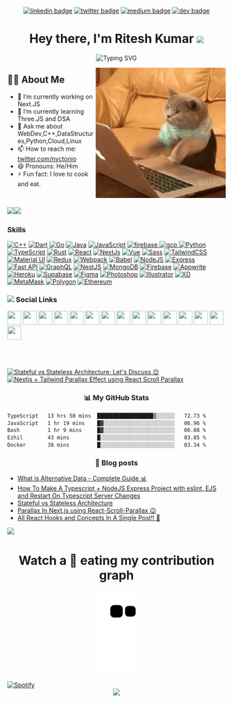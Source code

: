 <div align="center">
  
<!-- <img href="https://www.linkedin.com/in/nyctonio" src="https://img.shields.io/badge/Ritesh_Kumar-30302f?style=flat&logo=linkedin"/> -->
  
[![linkedin badge](https://img.shields.io/badge/Ritesh_Kumar-30302f?style=flat&logo=linkedin)](https://www.linkedin.com/in/nyctonio)
[![twitter badge](https://img.shields.io/badge/@nyctonio-30302f?style=flat&logo=twitter)](https://twitter.com/nyctonio)
[![medium badge](https://img.shields.io/badge/Ritesh_Kumar-30302f?style=flat&logo=medium)](https://medium.com/@nyctonio)
[![dev badge](https://img.shields.io/badge/Ritesh_Kumar-30302f?style=flat&logo=dev.to)](https://dev.to/nyctonio)

<h1>Hey there, I'm Ritesh Kumar <img src="https://emojis.slackmojis.com/emojis/images/1531849430/4246/blob-sunglasses.gif?1531849430" width="40"/></h1>

![Typing SVG](https://readme-typing-svg.herokuapp.com?font=Robot-Bold&size=30&color=fff&center=true&vCenter=true&width=900&height=110&lines=Passionate+Developer;Competetive+Programmer;Freelancer;CSE+Sophomore)
  
</div>

<img align="right" src="./codingcat.gif"/>

## 🙋‍♂️ About Me
- 🔭 I’m currently working on Next.JS
- 🌱 I’m currently learning Three.JS and DSA
- 💬 Ask me about WebDev,C++,DataStructures,Python,Cloud,Linux
- 📫 How to reach me: <a href="https://twitter.com/nyctonio">twitter.com/nyctonio</a>
- 😄 Pronouns: He/Him
- ⚡ Fun fact: I love to cook and eat.


<br/>

<a href="https://www.twitter.com/nyctonio" target="_blank" rel="noreferrer"><img
src="https://img.shields.io/twitter/follow/nyctonio?logo=twitter&style=for-the-badge&color=0891b2&labelColor=1c1917"
/></a><a href="https://www.twitch.tv/nyctonio" target="_blank" rel="noreferrer"><img
src="https://img.shields.io/twitch/status/nyctonio?logo=twitchsx&style=for-the-badge&color=0891b2&labelColor=1c1917&label=TWITCH+STATUS" /></a>
### Skills

<p align="left">
<a href="https://docs.microsoft.com/en-us/cpp/?view=msvc-170" target="_blank" rel="noreferrer"><img src="https://raw.githubusercontent.com/danielcranney/readme-generator/main/public/icons/skills/cplusplus-colored.svg" width="36" height="36" alt="C++" /></a>
<a href="https://dart.dev/" target="_blank" rel="noreferrer"><img src="https://raw.githubusercontent.com/danielcranney/readme-generator/main/public/icons/skills/dart-colored.svg" width="36" height="36" alt="Dart" /></a>
<a href="https://go.dev/doc/" target="_blank" rel="noreferrer"><img src="https://raw.githubusercontent.com/danielcranney/readme-generator/main/public/icons/skills/go-colored.svg" width="36" height="36" alt="Go" /></a>
<a href="https://www.oracle.com/java/" target="_blank" rel="noreferrer"><img src="https://raw.githubusercontent.com/danielcranney/readme-generator/main/public/icons/skills/java-colored.svg" width="36" height="36" alt="Java" /></a>
<a href="https://developer.mozilla.org/en-US/docs/Web/JavaScript" target="_blank" rel="noreferrer"><img src="https://raw.githubusercontent.com/danielcranney/readme-generator/main/public/icons/skills/javascript-colored.svg" width="36" height="36" alt="JavaScript" /></a>
<a href="https://firebase.google.com/" target="_blank"> <img src="https://www.vectorlogo.zone/logos/firebase/firebase-icon.svg" alt="firebase" width="40" height="40"/> </a> <a href="https://cloud.google.com" target="_blank"> <img src="https://www.vectorlogo.zone/logos/google_cloud/google_cloud-icon.svg" alt="gcp" width="40" height="40"/> </a>
<a href="https://www.python.org/" target="_blank" rel="noreferrer"><img src="https://raw.githubusercontent.com/danielcranney/readme-generator/main/public/icons/skills/python-colored.svg" width="36" height="36" alt="Python" /></a>
<a href="https://www.typescriptlang.org/" target="_blank" rel="noreferrer"><img src="https://raw.githubusercontent.com/danielcranney/readme-generator/main/public/icons/skills/typescript-colored.svg" width="36" height="36" alt="TypeScript" /></a>
<a href="https://www.rust-lang.org/" target="_blank" rel="noreferrer"><img src="https://raw.githubusercontent.com/danielcranney/readme-generator/main/public/icons/skills/rust-colored-dark.svg" width="36" height="36" alt="Rust" /></a>
<a href="https://reactjs.org/" target="_blank" rel="noreferrer"><img src="https://raw.githubusercontent.com/danielcranney/readme-generator/main/public/icons/skills/react-colored.svg" width="36" height="36" alt="React" /></a>
<a href="https://nextjs.org/docs" target="_blank" rel="noreferrer"><img src="https://raw.githubusercontent.com/danielcranney/readme-generator/main/public/icons/skills/nextjs-colored-dark.svg" width="36" height="36" alt="NextJs" /></a>
<a href="https://vuejs.org/" target="_blank" rel="noreferrer"><img src="https://raw.githubusercontent.com/danielcranney/readme-generator/main/public/icons/skills/vuejs-colored.svg" width="36" height="36" alt="Vue" /></a>
<a href="https://sass-lang.com/" target="_blank" rel="noreferrer"><img src="https://raw.githubusercontent.com/danielcranney/readme-generator/main/public/icons/skills/sass-colored.svg" width="36" height="36" alt="Sass" /></a>
<a href="https://tailwindcss.com/" target="_blank" rel="noreferrer"><img src="https://raw.githubusercontent.com/danielcranney/readme-generator/main/public/icons/skills/tailwindcss-colored.svg" width="36" height="36" alt="TailwindCSS" /></a>
<a href="https://mui.com/" target="_blank" rel="noreferrer"><img src="https://raw.githubusercontent.com/danielcranney/readme-generator/main/public/icons/skills/materialui-colored.svg" width="36" height="36" alt="Material UI" /></a>
<a href="https://redux.js.org/" target="_blank" rel="noreferrer"><img src="https://raw.githubusercontent.com/danielcranney/readme-generator/main/public/icons/skills/redux-colored.svg" width="36" height="36" alt="Redux" /></a>
<a href="https://webpack.js.org/" target="_blank" rel="noreferrer"><img src="https://raw.githubusercontent.com/danielcranney/readme-generator/main/public/icons/skills/webpack-colored.svg" width="36" height="36" alt="Webpack" /></a>
<a href="https://babeljs.io/" target="_blank" rel="noreferrer"><img src="https://raw.githubusercontent.com/danielcranney/readme-generator/main/public/icons/skills/babel-colored-dark.svg" width="36" height="36" alt="Babel" /></a>
<a href="https://nodejs.org/en/" target="_blank" rel="noreferrer"><img src="https://raw.githubusercontent.com/danielcranney/readme-generator/main/public/icons/skills/nodejs-colored.svg" width="36" height="36" alt="NodeJS" /></a>
<a href="https://expressjs.com/" target="_blank" rel="noreferrer"><img src="https://raw.githubusercontent.com/danielcranney/readme-generator/main/public/icons/skills/express-colored-dark.svg" width="36" height="36" alt="Express" /></a>
<a href="https://fastapi.tiangolo.com/" target="_blank" rel="noreferrer"><img src="https://raw.githubusercontent.com/danielcranney/readme-generator/main/public/icons/skills/fastapi-colored.svg" width="36" height="36" alt="Fast API" /></a>
<a href="https://graphql.org/" target="_blank" rel="noreferrer"><img src="https://raw.githubusercontent.com/danielcranney/readme-generator/main/public/icons/skills/graphql-colored.svg" width="36" height="36" alt="GraphQL" /></a>
<a href="https://docs.nestjs.com/" target="_blank" rel="noreferrer"><img src="https://raw.githubusercontent.com/danielcranney/readme-generator/main/public/icons/skills/nestjs-colored.svg" width="36" height="36" alt="NestJS" /></a>
<a href="https://www.mongodb.com/" target="_blank" rel="noreferrer"><img src="https://raw.githubusercontent.com/danielcranney/readme-generator/main/public/icons/skills/mongodb-colored.svg" width="36" height="36" alt="MongoDB" /></a>
<a href="https://firebase.google.com/" target="_blank" rel="noreferrer"><img src="https://raw.githubusercontent.com/danielcranney/readme-generator/main/public/icons/skills/firebase-colored.svg" width="36" height="36" alt="Firebase" /></a>
<a href="https://appwrite.io/" target="_blank" rel="noreferrer"><img src="https://raw.githubusercontent.com/danielcranney/readme-generator/main/public/icons/skills/appwrite-colored-dark.svg" width="36" height="36" alt="Appwrite" /></a>
<a href="https://www.heroku.com/" target="_blank" rel="noreferrer"><img src="https://raw.githubusercontent.com/danielcranney/readme-generator/main/public/icons/skills/heroku-colored.svg" width="36" height="36" alt="Heroku" /></a>
<a href="https://supabase.io/" target="_blank" rel="noreferrer"><img src="https://raw.githubusercontent.com/danielcranney/readme-generator/main/public/icons/skills/supabase-colored.svg" width="36" height="36" alt="Supabase" /></a>
<a href="https://www.figma.com/" target="_blank" rel="noreferrer"><img src="https://raw.githubusercontent.com/danielcranney/readme-generator/main/public/icons/skills/figma-colored.svg" width="36" height="36" alt="Figma" /></a>
<a href="https://www.adobe.com/uk/products/photoshop.html" target="_blank" rel="noreferrer"><img src="https://raw.githubusercontent.com/danielcranney/readme-generator/main/public/icons/skills/photoshop-colored.svg" width="36" height="36" alt="Photoshop" /></a>
<a href="adobe.com/uk/products/illustrator.html" target="_blank" rel="noreferrer"><img src="https://raw.githubusercontent.com/danielcranney/readme-generator/main/public/icons/skills/illustrator-colored.svg" width="36" height="36" alt="Illustrator" /></a>
<a href="https://www.adobe.com/uk/products/xd.html" target="_blank" rel="noreferrer"><img src="https://raw.githubusercontent.com/danielcranney/readme-generator/main/public/icons/skills/xd-colored.svg" width="36" height="36" alt="XD" /></a>
<a href="https://metamask.io/" target="_blank" rel="noreferrer"><img src="https://raw.githubusercontent.com/danielcranney/readme-generator/main/public/icons/skills/metamask-colored.svg" width="36" height="36" alt="MetaMask" /></a>
<a href="https://polygon.technology/" target="_blank" rel="noreferrer"><img src="https://raw.githubusercontent.com/danielcranney/readme-generator/main/public/icons/skills/polygon-colored.svg" width="36" height="36" alt="Polygon" /></a>
<a href="https://ethereum.org/en/" target="_blank" rel="noreferrer"><img src="https://raw.githubusercontent.com/danielcranney/readme-generator/main/public/icons/skills/ethereum-colored.svg" width="36" height="36" alt="Ethereum" /></a>
</p>

### <img height="40" src="https://raw.githubusercontent.com/innng/innng/master/assets/kyubey.gif"/> Social Links

<p align="left"> <a href="https://www.behance.com/nyctonio" target="_blank" rel="noreferrer"><img src="https://raw.githubusercontent.com/danielcranney/readme-generator/main/public/icons/socials/behance.svg" width="32" height="32" /></a> <a href="https://www.codepen.io/nyctonio" target="_blank" rel="noreferrer"><img src="https://raw.githubusercontent.com/danielcranney/readme-generator/main/public/icons/socials/codepen-dark.svg" width="32" height="32" /></a> <a href="https://codesandbox.io/u/nyctonio" target="_blank" rel="noreferrer"><img src="https://raw.githubusercontent.com/danielcranney/readme-generator/main/public/icons/socials/codesandbox-dark.svg" width="32" height="32" /></a> <a href="https://www.dev.to/nyctonio" target="_blank" rel="noreferrer"><img src="https://raw.githubusercontent.com/danielcranney/readme-generator/main/public/icons/socials/devdotto-dark.svg" width="32" height="32" /></a> <a href="https://www.dribbble.com/nyctonio" target="_blank" rel="noreferrer"><img src="https://raw.githubusercontent.com/danielcranney/readme-generator/main/public/icons/socials/dribbble.svg" width="32" height="32" /></a>  <a href="https://www.github.com/nyctonio" target="_blank" rel="noreferrer"><img src="https://raw.githubusercontent.com/danielcranney/readme-generator/main/public/icons/socials/github-dark.svg" width="32" height="32" /></a> <a href="https://nyctonio.hashnode.dev" target="_blank" rel="noreferrer"><img src="https://raw.githubusercontent.com/danielcranney/readme-generator/main/public/icons/socials/hashnode.svg" width="32" height="32" /></a> <a href="http://www.instagram.com/ritesh.nio" target="_blank" rel="noreferrer"><img src="https://raw.githubusercontent.com/danielcranney/readme-generator/main/public/icons/socials/instagram.svg" width="32" height="32" /></a> <a href="https://www.linkedin.com/in/nyctonio" target="_blank" rel="noreferrer"><img src="https://raw.githubusercontent.com/danielcranney/readme-generator/main/public/icons/socials/linkedin.svg" width="32" height="32" /></a> <a href="https://www.polywork.com/nyctonio" target="_blank" rel="noreferrer"><img src="https://raw.githubusercontent.com/danielcranney/readme-generator/main/public/icons/socials/polywork.svg" width="32" height="32" /></a> <a href="http://www.medium.com/nyctonio" target="_blank" rel="noreferrer"><img src="https://raw.githubusercontent.com/danielcranney/readme-generator/main/public/icons/socials/medium-dark.svg" width="32" height="32" /></a> <a href="https://www.stackoverflow.com/users/nyctonio" target="_blank" rel="noreferrer"><img src="https://raw.githubusercontent.com/danielcranney/readme-generator/main/public/icons/socials/stackoverflow.svg" width="32" height="32" /></a> <a href="https://www.twitter.com/nyctonio" target="_blank" rel="noreferrer"><img src="https://raw.githubusercontent.com/danielcranney/readme-generator/main/public/icons/socials/twitter.svg" width="32" height="32" /></a> <a href="https://www.youtube.com/@riteshkr" target="_blank" rel="noreferrer"><img src="https://raw.githubusercontent.com/danielcranney/readme-generator/main/public/icons/socials/youtube.svg" width="32" height="32" /></a> <a href="https://www.twitch.tv/nyctonio" target="_blank" rel="noreferrer"><img src="https://raw.githubusercontent.com/danielcranney/readme-generator/main/public/icons/socials/twitch.svg" width="32" height="32" /></a></p>


<br>
<br>

<!-- BEGIN YOUTUBE-CARDS -->
[![Stateful vs Stateless Architecture: Let's Discuss 😌](https://ytcards.demolab.com/?id=3XQnymcbjds&title=Stateful+vs+Stateless+Architecture%3A+Let%27s+Discuss+%F0%9F%98%8C&lang=en&timestamp=1655671795&background_color=%230d1117&title_color=%23ffffff&stats_color=%23dedede&max_title_lines=1&width=250&border_radius=5 "Stateful vs Stateless Architecture: Let's Discuss 😌")](https://www.youtube.com/watch?v=3XQnymcbjds)
[![Nextjs + Tailwind Parallax Effect using React Scroll Parallax](https://ytcards.demolab.com/?id=vPhdhA3lZVs&title=Nextjs+%2B+Tailwind+Parallax+Effect+using+React+Scroll+Parallax&lang=en&timestamp=1654638618&background_color=%230d1117&title_color=%23ffffff&stats_color=%23dedede&max_title_lines=1&width=250&border_radius=5 "Nextjs + Tailwind Parallax Effect using React Scroll Parallax")](https://www.youtube.com/watch?v=vPhdhA3lZVs)
<!-- END YOUTUBE-CARDS -->

<h3 align="center">📊 My GitHub Stats</h3>
<!-- <p align="center"> -->
 
<!--START_SECTION:waka-->

```txt
TypeScript   13 hrs 50 mins  ██████████████████▒░░░░░░   72.73 %
JavaScript   1 hr 19 mins    █▓░░░░░░░░░░░░░░░░░░░░░░░   06.96 %
Bash         1 hr 9 mins     █▓░░░░░░░░░░░░░░░░░░░░░░░   06.08 %
Ezhil        43 mins         █░░░░░░░░░░░░░░░░░░░░░░░░   03.85 %
Docker       38 mins         █░░░░░░░░░░░░░░░░░░░░░░░░   03.34 %
```

<!--END_SECTION:waka-->
<h3 align="center">📕 Blog posts</h3>

<!-- BLOG-POST-LIST:START -->
- [What is Alternative Data - Complete Guide 📊](https://dev.to/nyctonio/what-is-alternative-data-complete-guide-2ln7)
- [How To Make A Typescript + NodeJS Express Project with eslint, EJS and Restart On Typescript Server Changes](https://dev.to/nyctonio/how-to-make-a-typescript-nodejs-express-project-with-eslint-ejs-and-nodemon-hot-reload-4e0b)
- [Stateful vs Stateless Architecture](https://dev.to/nyctonio/stateful-vs-stateless-architecture-1ao2)
- [Parallax In Next.js using React-Scroll-Parallax 😉](https://dev.to/nyctonio/parallax-in-nextjs-using-react-scroll-parallax-2110)
- [All React Hooks and Concepts In A Single Post!! 🤗](https://dev.to/nyctonio/all-react-hooks-and-concepts-in-a-single-post-1daf)
<!-- BLOG-POST-LIST:END -->
  
<!--   <img height="180em" src="https://github-readme-stats.vercel.app/api?username=nyctonio&theme=tokyonight&show_icons=true&hide_border=true&count_private=true" alt="Ritesh Kumars :: Profile Stats" />
  <img height="180em" src="https://github-readme-stats.vercel.app/api/top-langs/?username=nyctonio&langs_count=8&theme=tokyonight&layout=compact&hide_border=true" alt="Ritesh Kumars :: Top Langs" />
<img src="https://github-readme-streak-stats.herokuapp.com?user=nyctonio&theme=tokyonight" width="700"> -->
<!-- </p> -->
 
![](https://activity-graph.herokuapp.com/graph?username=nyctonio&theme=github)
<h1 align = 'Center'>Watch a 🐍 eating my contribution graph</h1>
<p align="center">
  <img src="https://github.com/nyctonio/nyctonio/blob/output/github-contribution-grid-snake.svg" alt="snake"></center>
  
</p>
<!-- ![Github stats](https://github-readme-stats.vercel.app/api?username=nyctonio)
 -->

 <a href="https://open.spotify.com/user/31j3he3stsqzsbk47sqq6vuonxvu"/>
    <img src="https://spotify-recently-played-readme.vercel.app/api?user=31j3he3stsqzsbk47sqq6vuonxvu&count=1&width=1000" alt="Spotify"/>
 </a>

</br>
<div align="center">
<img src="https://github-profile-trophy.vercel.app/?username=nyctonio&theme=nord&no-frame=true&margin-w=10&column=7" />
</div>
